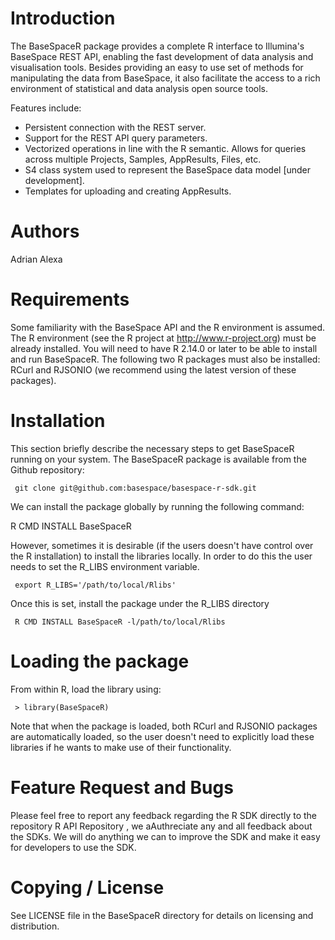 Introduction
=========================================

The BaseSpaceR package provides a complete R interface to Illumina's BaseSpace REST API, enabling the fast development of data analysis and visualisation tools. Besides providing an easy to use set of methods for manipulating the data from BaseSpace, it also facilitate the access to a rich environment of statistical and data analysis open source tools.

Features include:
- Persistent connection with the REST server.
- Support for the REST API query parameters.
- Vectorized operations in line with the R semantic. Allows for queries across multiple Projects, Samples, AppResults, Files, etc.
- S4 class system used to represent the BaseSpace data model [under development].
- Templates for uploading and creating AppResults.


Authors
=========================================

Adrian Alexa


Requirements
=========================================

Some familiarity with the BaseSpace API and the R environment is assumed. The R environment (see the R project at http://www.r-project.org) must be already installed. You will need to have R 2.14.0 or later to be able to install and run BaseSpaceR. The following two R packages must also be installed: RCurl and RJSONIO (we recommend using the latest version of these packages). 


Installation
=========================================

This section briefly describe the necessary steps to get BaseSpaceR running on your system. The BaseSpaceR package is available from the Github repository:

     git clone git@github.com:basespace/basespace-r-sdk.git

We can install the package globally by running the following command:

   R CMD INSTALL BaseSpaceR

However, sometimes it is desirable (if the users doesn't have control over the R installation) to install the libraries locally. In order to do this the user needs to set the R_LIBS environment variable.

	 export R_LIBS='/path/to/local/Rlibs'

Once this is set, install the package under the R_LIBS directory

     R CMD INSTALL BaseSpaceR -l/path/to/local/Rlibs


Loading the package
=========================================

From within R, load the library using:

     > library(BaseSpaceR)

Note that when the package is loaded, both RCurl and RJSONIO packages are automatically loaded, so the user doesn't need to explicitly load these libraries if he wants to make use of their functionality.


Feature Request and Bugs
=========================================

Please feel free to report any feedback regarding the R SDK directly to the repository R API Repository , we aAuthreciate any and all feedback about the SDKs. We will do anything we can to improve the SDK and make it easy for developers to use the SDK.


Copying / License
=========================================

See LICENSE file in the BaseSpaceR directory for details on licensing and distribution.
